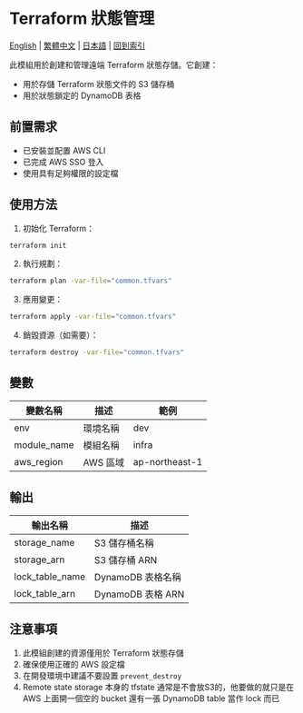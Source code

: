 # Terraform 狀態管理

[English](../en/README.md) | [繁體中文](README.md) | [日本語](../ja/README.md) | [回到索引](../README.md)

此模組用於創建和管理遠端 Terraform 狀態存儲。它創建：
- 用於存儲 Terraform 狀態文件的 S3 儲存桶
- 用於狀態鎖定的 DynamoDB 表格

## 前置需求

- 已安裝並配置 AWS CLI
- 已完成 AWS SSO 登入
- 使用具有足夠權限的設定檔

## 使用方法

1. 初始化 Terraform：
```bash
terraform init
```

2. 執行規劃：
```bash
terraform plan -var-file="common.tfvars"
```

3. 應用變更：
```bash
terraform apply -var-file="common.tfvars"
```

4. 銷毀資源（如需要）：
```bash
terraform destroy -var-file="common.tfvars"
```

## 變數

| 變數名稱 | 描述 | 範例 |
|--------------|-------------|---------|
| env | 環境名稱 | dev |
| module_name | 模組名稱 | infra |
| aws_region | AWS 區域 | ap-northeast-1 |

## 輸出

| 輸出名稱 | 描述 |
|------------|-------------|
| storage_name | S3 儲存桶名稱 |
| storage_arn | S3 儲存桶 ARN |
| lock_table_name | DynamoDB 表格名稱 |
| lock_table_arn | DynamoDB 表格 ARN |

## 注意事項

1. 此模組創建的資源僅用於 Terraform 狀態存儲
2. 確保使用正確的 AWS 設定檔
3. 在開發環境中建議不要設置 `prevent_destroy`
4. Remote state storage 本身的 tfstate 通常是不會放S3的，他要做的就只是在 AWS 上面開一個空的 bucket 還有一張 DynamoDB table 當作 lock 而已

